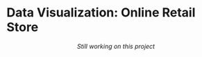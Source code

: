 
# Data Visualization: Online Retail Store



<center> <i> Still working on this project </i> </center>










